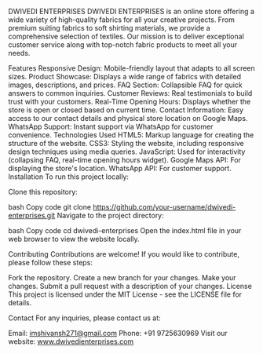 DWIVEDI ENTERPRISES
DWIVEDI ENTERPRISES is an online store offering a wide variety of high-quality fabrics for all your creative projects. From premium suiting fabrics to soft shirting materials, we provide a comprehensive selection of textiles. Our mission is to deliver exceptional customer service along with top-notch fabric products to meet all your needs.

Features
Responsive Design: Mobile-friendly layout that adapts to all screen sizes.
Product Showcase: Displays a wide range of fabrics with detailed images, descriptions, and prices.
FAQ Section: Collapsible FAQ for quick answers to common inquiries.
Customer Reviews: Real testimonials to build trust with your customers.
Real-Time Opening Hours: Displays whether the store is open or closed based on current time.
Contact Information: Easy access to our contact details and physical store location on Google Maps.
WhatsApp Support: Instant support via WhatsApp for customer convenience.
Technologies Used
HTML5: Markup language for creating the structure of the website.
CSS3: Styling the website, including responsive design techniques using media queries.
JavaScript: Used for interactivity (collapsing FAQ, real-time opening hours widget).
Google Maps API: For displaying the store's location.
WhatsApp API: For customer support.
Installation
To run this project locally:

Clone this repository:

bash
Copy code
git clone https://github.com/your-username/dwivedi-enterprises.git
Navigate to the project directory:

bash
Copy code
cd dwivedi-enterprises
Open the index.html file in your web browser to view the website locally.

Contributing
Contributions are welcome! If you would like to contribute, please follow these steps:

Fork the repository.
Create a new branch for your changes.
Make your changes.
Submit a pull request with a description of your changes.
License
This project is licensed under the MIT License - see the LICENSE file for details.

Contact
For any inquiries, please contact us at:

Email: imshivansh271@gmail.com
Phone: +91 9725630969
Visit our website: www.dwivedienterprises.com
